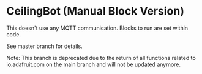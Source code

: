 # CeilingBot (Manual Block Version)
This doesn't use any MQTT communication. Blocks to run are set within code.


See master branch for details.

Note: This branch is deprecated due to the return of all functions related to io.adafruit.com on the main branch and will not be updated anymore.
